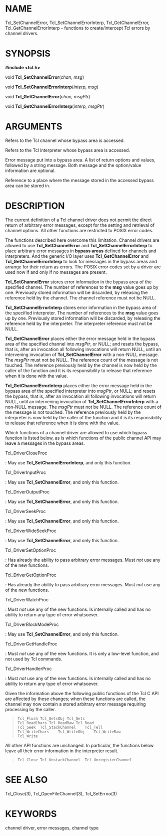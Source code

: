# NAME

Tcl_SetChannelError, Tcl_SetChannelErrorInterp, Tcl_GetChannelError,
Tcl_GetChannelErrorInterp - functions to create/intercept Tcl errors by
channel drivers.

# SYNOPSIS

**#include \<tcl.h\>**

void **Tcl_SetChannelError**(*chan, msg*)

void **Tcl_SetChannelErrorInterp**(*interp, msg*)

void **Tcl_GetChannelError**(*chan, msgPtr*)

void **Tcl_GetChannelErrorInterp**(*interp, msgPtr*)

# ARGUMENTS

Refers to the Tcl channel whose bypass area is accessed.

Refers to the Tcl interpreter whose bypass area is accessed.

Error message put into a bypass area. A list of return options and
values, followed by a string message. Both message and the option/value
information are optional.

Reference to a place where the message stored in the accessed bypass
area can be stored in.

# DESCRIPTION

The current definition of a Tcl channel driver does not permit the
direct return of arbitrary error messages, except for the setting and
retrieval of channel options. All other functions are restricted to
POSIX error codes.

The functions described here overcome this limitation. Channel drivers
are allowed to use **Tcl_SetChannelError** and
**Tcl_SetChannelErrorInterp** to place arbitrary error messages in
**bypass areas** defined for channels and interpreters. And the generic
I/O layer uses **Tcl_GetChannelError** and **Tcl_GetChannelErrorInterp**
to look for messages in the bypass areas and arrange for their return as
errors. The POSIX error codes set by a driver are used now if and only
if no messages are present.

**Tcl_SetChannelError** stores error information in the bypass area of
the specified channel. The number of references to the **msg** value
goes up by one. Previously stored information will be discarded, by
releasing the reference held by the channel. The channel reference must
not be NULL.

**Tcl_SetChannelErrorInterp** stores error information in the bypass
area of the specified interpreter. The number of references to the
**msg** value goes up by one. Previously stored information will be
discarded, by releasing the reference held by the interpreter. The
interpreter reference must not be NULL.

**Tcl_GetChannelError** places either the error message held in the
bypass area of the specified channel into *msgPtr*, or NULL; and resets
the bypass, that is, after an invocation all following invocations will
return NULL, until an intervening invocation of **Tcl_SetChannelError**
with a non-NULL message. The *msgPtr* must not be NULL. The reference
count of the message is not touched. The reference previously held by
the channel is now held by the caller of the function and it is its
responsibility to release that reference when it is done with the value.

**Tcl_GetChannelErrorInterp** places either the error message held in
the bypass area of the specified interpreter into *msgPtr*, or NULL; and
resets the bypass, that is, after an invocation all following
invocations will return NULL, until an intervening invocation of
**Tcl_SetChannelErrorInterp** with a non-NULL message. The *msgPtr* must
not be NULL. The reference count of the message is not touched. The
reference previously held by the interpreter is now held by the caller
of the function and it is its responsibility to release that reference
when it is done with the value.

Which functions of a channel driver are allowed to use which bypass
function is listed below, as is which functions of the public channel
API may leave a messages in the bypass areas.

Tcl_DriverCloseProc

:   May use **Tcl_SetChannelErrorInterp**, and only this function.

Tcl_DriverInputProc

:   May use **Tcl_SetChannelError**, and only this function.

Tcl_DriverOutputProc

:   May use **Tcl_SetChannelError**, and only this function.

Tcl_DriverSeekProc

:   May use **Tcl_SetChannelError**, and only this function.

Tcl_DriverWideSeekProc

:   May use **Tcl_SetChannelError**, and only this function.

Tcl_DriverSetOptionProc

:   Has already the ability to pass arbitrary error messages. Must *not*
    use any of the new functions.

Tcl_DriverGetOptionProc

:   Has already the ability to pass arbitrary error messages. Must *not*
    use any of the new functions.

Tcl_DriverWatchProc

:   Must *not* use any of the new functions. Is internally called and
    has no ability to return any type of error whatsoever.

Tcl_DriverBlockModeProc

:   May use **Tcl_SetChannelError**, and only this function.

Tcl_DriverGetHandleProc

:   Must *not* use any of the new functions. It is only a low-level
    function, and not used by Tcl commands.

Tcl_DriverHandlerProc

:   Must *not* use any of the new functions. Is internally called and
    has no ability to return any type of error whatsoever.

Given the information above the following public functions of the Tcl C
API are affected by these changes; when these functions are called, the
channel may now contain a stored arbitrary error message requiring
processing by the caller.

>
>     Tcl_Flush	Tcl_GetsObj	Tcl_Gets
>     Tcl_ReadChars	Tcl_ReadRaw	Tcl_Read
>     Tcl_Seek	Tcl_StackChannel	Tcl_Tell
>     Tcl_WriteChars	Tcl_WriteObj	Tcl_WriteRaw
>     Tcl_Write

All other API functions are unchanged. In particular, the functions
below leave all their error information in the interpreter result.

>
>     Tcl_Close	Tcl_UnstackChannel	Tcl_UnregisterChannel

# SEE ALSO

Tcl_Close(3), Tcl_OpenFileChannel(3), Tcl_SetErrno(3)

# KEYWORDS

channel driver, error messages, channel type

<!---
Copyright (c) 2005 Andreas Kupries <andreas_kupries@users.sourceforge.net
-->

